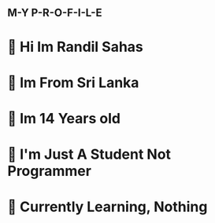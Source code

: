 ## M-Y P-R-O-F-I-L-E

# 👋 Hi Im Randil Sahas 

# 🏡️ Im From Sri Lanka 

# 🙋 Im 14 Years old

# 🐺 I'm Just A Student Not Programmer

# 🍃 Currently Learning, Nothing 
